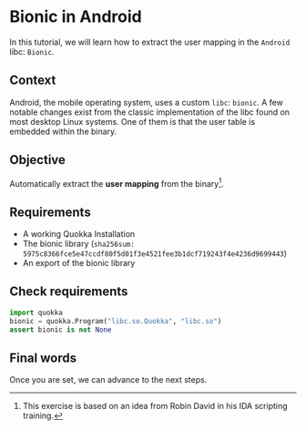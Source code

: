 # Bionic in Android

In this tutorial, we will learn how to extract the user mapping in the `Android` libc: `Bionic`.

## Context

Android, the mobile operating system, uses a custom `libc`: `bionic`. A few notable changes exist from the classic 
implementation of the libc found on most desktop Linux systems. One of them is that the user table is embedded within
the binary.

## Objective

Automatically extract the **user mapping** from the binary[^1].

## Requirements

* A working Quokka Installation
* The bionic library (`sha256sum: 5975c8366fce5e47ccdf80f5d01f3e4521fee3b1dcf719243f4e4236d9699443`)
* An export of the bionic library

## Check requirements

```python
import quokka
bionic = quokka.Program("libc.so.Quokka", "libc.so")
assert bionic is not None
```

## Final words

Once you are set, we can advance to the next steps.

[^1]:
    This exercise is based on an idea from Robin David in his IDA scripting training.
